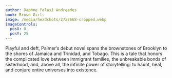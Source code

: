 ```yaml
---
author: Daphne Palasi Andreades
book: Brown Girls
image: /media/headshots/27a7668-cropped.webp
imageControls:
  posX: 0
  posY: 25
---
```


Playful and deft, Palmer’s debut novel spans the brownstones of Brooklyn to the shores of Jamaica and Trinidad, and Tobago. This is a tale that honors the complicated love between immigrant families, the unbreakable bonds of sisterhood, and, above all, the infinite power of storytelling: to haunt, heal, and conjure entire universes into existence.
